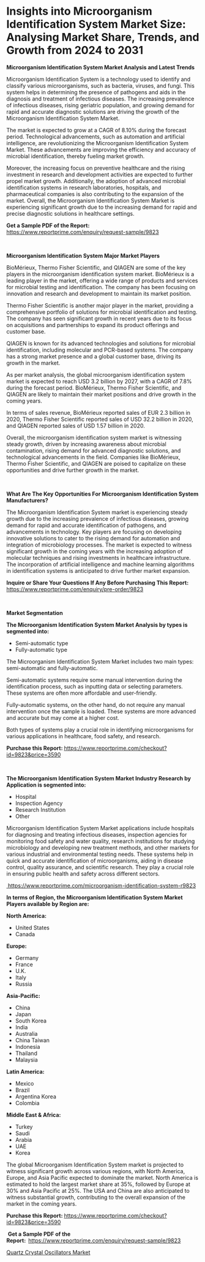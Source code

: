 <p><h1>Insights into Microorganism Identification System Market Size: Analysing Market Share, Trends, and Growth from 2024 to 2031</h1></p><p><strong>Microorganism Identification System Market Analysis and Latest Trends</strong></p>
<p><p>Microorganism Identification System is a technology used to identify and classify various microorganisms, such as bacteria, viruses, and fungi. This system helps in determining the presence of pathogens and aids in the diagnosis and treatment of infectious diseases. The increasing prevalence of infectious diseases, rising geriatric population, and growing demand for rapid and accurate diagnostic solutions are driving the growth of the Microorganism Identification System Market.</p><p>The market is expected to grow at a CAGR of 8.10% during the forecast period. Technological advancements, such as automation and artificial intelligence, are revolutionizing the Microorganism Identification System Market. These advancements are improving the efficiency and accuracy of microbial identification, thereby fueling market growth.</p><p>Moreover, the increasing focus on preventive healthcare and the rising investment in research and development activities are expected to further propel market growth. Additionally, the adoption of advanced microbial identification systems in research laboratories, hospitals, and pharmaceutical companies is also contributing to the expansion of the market. Overall, the Microorganism Identification System Market is experiencing significant growth due to the increasing demand for rapid and precise diagnostic solutions in healthcare settings.</p></p>
<p><strong>Get a Sample PDF of the Report:&nbsp;</strong> <a href="https://www.reportprime.com/enquiry/request-sample/9823">https://www.reportprime.com/enquiry/request-sample/9823</a></p>
<p>&nbsp;</p>
<p><strong>Microorganism Identification System Major Market Players</strong></p>
<p><p>BioMérieux, Thermo Fisher Scientific, and QIAGEN are some of the key players in the microorganism identification system market. BioMérieux is a leading player in the market, offering a wide range of products and services for microbial testing and identification. The company has been focusing on innovation and research and development to maintain its market position.</p><p>Thermo Fisher Scientific is another major player in the market, providing a comprehensive portfolio of solutions for microbial identification and testing. The company has seen significant growth in recent years due to its focus on acquisitions and partnerships to expand its product offerings and customer base.</p><p>QIAGEN is known for its advanced technologies and solutions for microbial identification, including molecular and PCR-based systems. The company has a strong market presence and a global customer base, driving its growth in the market.</p><p>As per market analysis, the global microorganism identification system market is expected to reach USD 3.2 billion by 2027, with a CAGR of 7.8% during the forecast period. BioMérieux, Thermo Fisher Scientific, and QIAGEN are likely to maintain their market positions and drive growth in the coming years.</p><p>In terms of sales revenue, BioMérieux reported sales of EUR 2.3 billion in 2020, Thermo Fisher Scientific reported sales of USD 32.2 billion in 2020, and QIAGEN reported sales of USD 1.57 billion in 2020.</p><p>Overall, the microorganism identification system market is witnessing steady growth, driven by increasing awareness about microbial contamination, rising demand for advanced diagnostic solutions, and technological advancements in the field. Companies like BioMérieux, Thermo Fisher Scientific, and QIAGEN are poised to capitalize on these opportunities and drive further growth in the market.</p></p>
<p>&nbsp;</p>
<p><strong>What Are The Key Opportunities For Microorganism Identification System Manufacturers?</strong></p>
<p><p>The Microorganism Identification System market is experiencing steady growth due to the increasing prevalence of infectious diseases, growing demand for rapid and accurate identification of pathogens, and advancements in technology. Key players are focusing on developing innovative solutions to cater to the rising demand for automation and integration of microbiology processes. The market is expected to witness significant growth in the coming years with the increasing adoption of molecular techniques and rising investments in healthcare infrastructure. The incorporation of artificial intelligence and machine learning algorithms in identification systems is anticipated to drive further market expansion.</p></p>
<p><strong>Inquire or Share Your Questions If Any Before Purchasing This Report:</strong> <a href="https://www.reportprime.com/enquiry/pre-order/9823">https://www.reportprime.com/enquiry/pre-order/9823</a></p>
<p>&nbsp;</p>
<p><strong>Market Segmentation</strong></p>
<p><strong>The Microorganism Identification System Market Analysis by types is segmented into:</strong></p>
<p><ul><li>Semi-automatic type</li><li>Fully-automatic type</li></ul></p>
<p><p>The Microorganism Identification System Market includes two main types: semi-automatic and fully-automatic. </p><p>Semi-automatic systems require some manual intervention during the identification process, such as inputting data or selecting parameters. These systems are often more affordable and user-friendly.</p><p>Fully-automatic systems, on the other hand, do not require any manual intervention once the sample is loaded. These systems are more advanced and accurate but may come at a higher cost.</p><p>Both types of systems play a crucial role in identifying microorganisms for various applications in healthcare, food safety, and research.</p></p>
<p><strong>Purchase this Report:&nbsp;</strong><a href="https://www.reportprime.com/checkout?id=9823&price=3590">https://www.reportprime.com/checkout?id=9823&price=3590</a></p>
<p>&nbsp;</p>
<p><strong>The Microorganism Identification System Market Industry Research by Application is segmented into:</strong></p>
<p><ul><li>Hospital</li><li>Inspection Agency</li><li>Research Institution</li><li>Other</li></ul></p>
<p><p>Microorganism Identification System Market applications include hospitals for diagnosing and treating infectious diseases, inspection agencies for monitoring food safety and water quality, research institutions for studying microbiology and developing new treatment methods, and other markets for various industrial and environmental testing needs. These systems help in quick and accurate identification of microorganisms, aiding in disease control, quality assurance, and scientific research. They play a crucial role in ensuring public health and safety across different sectors.</p></p>
<p><a href="https://www.reportprime.com/microorganism-identification-system-r9823">&nbsp;https://www.reportprime.com/microorganism-identification-system-r9823</a></p>
<p><strong>In terms of Region, the Microorganism Identification System Market Players available by Region are:</strong></p>
<p>
    <p> <strong> North America: </strong>
        <ul>
            <li>United States</li>
            <li>Canada</li>
        </ul>
        </p> 
    <p> <strong> Europe: </strong>
        <ul>
            <li>Germany</li>
            <li>France</li>
            <li>U.K.</li>
            <li>Italy</li>
            <li>Russia</li>
        </ul>
        </p> 
    <p> <strong> Asia-Pacific: </strong>
        <ul>
            <li>China</li>
            <li>Japan</li>
            <li>South Korea</li>
            <li>India</li>
            <li>Australia</li>
            <li>China Taiwan</li>
            <li>Indonesia</li>
            <li>Thailand</li>
            <li>Malaysia</li>
        </ul>
        </p> 
    <p> <strong> Latin America: </strong>
        <ul>
            <li>Mexico</li>
            <li>Brazil</li>
            <li>Argentina Korea</li>
            <li>Colombia</li>
        </ul>
        </p> 
    <p> <strong> Middle East & Africa: </strong>
        <ul>
            <li>Turkey</li>
            <li>Saudi</li>
            <li>Arabia</li>
            <li>UAE</li>
            <li>Korea</li>
        </ul>
    </p>
    </p>
<p><p>The global Microorganism Identification System market is projected to witness significant growth across various regions, with North America, Europe, and Asia Pacific expected to dominate the market. North America is estimated to hold the largest market share at 35%, followed by Europe at 30% and Asia Pacific at 25%. The USA and China are also anticipated to witness substantial growth, contributing to the overall expansion of the market in the coming years.</p></p>
<p><strong>Purchase this Report: </strong><a href="https://www.reportprime.com/checkout?id=9823&price=3590">https://www.reportprime.com/checkout?id=9823&price=3590</a></p>
<p>&nbsp;<strong>Get a Sample PDF of the Report:&nbsp;&nbsp;</strong><a href="https://www.reportprime.com/enquiry/request-sample/9823">https://www.reportprime.com/enquiry/request-sample/9823</a></p>
<p><strong></strong></p>
<p><p><a href="https://spotless-saver-8fd.notion.site/Quartz-Crystal-Oscillators-Market-Competitive-Analysis-Market-Trends-and-Forecast-to-2031-bc04d24964c043cab56ea72303107220">Quartz Crystal Oscillators Market</a></p></p>